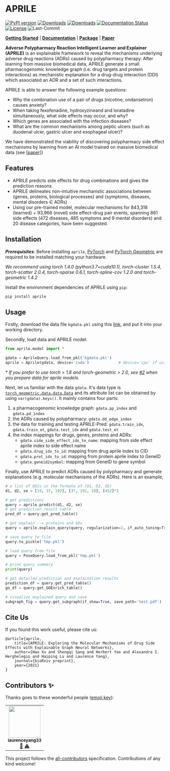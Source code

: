 # APRILE
<!-- ----------------------------------------- -->

[![PyPI version](https://img.shields.io/pypi/v/aprile?color=blue)](https://pypi.org/project/aprile/)
[![Downloads](https://pepy.tech/badge/aprile/month?style=plastic)](https://pepy.tech/project/aprile)
[![Downloads](https://pepy.tech/badge/aprile?style=plastic)](https://pepy.tech/project/aprile)
[![Documentation Status](https://readthedocs.org/projects/pykale/badge/?version=latest)](https://aprile.readthedocs.io/en/latest/?badge=latest)
[![License](https://img.shields.io/github/license/nyxflower/aprile?style=plastic)](https://github.com/NYXFLOWER/PoSe-Path/blob/master/LICENSE)
![Last-Commit](https://img.shields.io/github/last-commit/nyxflower/aprile?style=plastic)
<!-- ![Size](https://img.shields.io/github/repo-size/nyxflower/aprile?color=green&style=plastic) -->

[**Getting Started**](https://github.com/NYXFLOWER/APRILE#installation) |
[**Documentation**](https://aprile.readthedocs.io/) 
|
[**Package**](https://pypi.org/project/aprile/)
|
[**Paper**](https://www.biorxiv.org/content/10.1101/2021.07.02.450937v1)

**Adverse Polypharmacy Reaction Intelligent Learner and Explainer (APRILE)** is an explainable framework to reveal the mechanisms underlying adverse drug reactions (ADRs) caused by polypharmacy therapy. After learning from massive biomedical data, APRILE generate a small pharmacogenomic knowledge graph (i.e. drug targets and protein interactions) as mechanistic explanation for a drug-drug interaction (DDI) which associated an ADR and a set of such interactions.

APRILE is able to answer the following example questions:
- Why the combination use of a pair of drugs (nicotine, ondansetron) causes anxiety?
- When taking fexofenadine, hydroxyzineand and loratadine simultaneously, what side effects may occur, and why?
- Which genes are associated with the infection diseases?
- What are the common mechanisms among peptic ulcers (such as duodenal ulcer, gastric ulcer and esophageal ulcer)?

We have demonstrated the viability of discovering polypharmacy side effect mechanisms by learning from an AI model trained on massive biomedical data (see [[paper]](https://www.biorxiv.org/content/10.1101/2021.07.02.450937v1))

<!-- How to use `APRILE` answering such example questions are available at here: [[Jupyter notebook tutorials]]() -->

## Features
- APRILE predicts side effects for drug combinations and gives the prediction reasons
- APRILE delineates non-intuitive mechanistic associations between {genes, proteins, biological processes} and {symptoms, diseases, mental disorders ∈ ADRs)
- Using our pre-trained model, molecular mechanisms for 843,318 (learned) + 93,966 (novel) side effect–drug pair events, spanning 861 side effects (472 diseases, 485 symptoms and 9 mental disorders) and 20 disease categories, have been suggested.

## Installation

***Prerequisites***:
Before installing `aprile`, [PyTorch](https://pytorch.org/) and [PyTorch Geometric](https://github.com/rusty1s/pytorch_geometric#installation) are required to be installed matching your hardware. 

*We recommend using torch 1.4.0 (python3.7+cuda10.1), torch-cluster 1.5.4, torch-scatter 2.0.4, torch-sparse 0.6.1, torch-spline-cov 1.2.0 and torch-geometric 1.4.2*

Install the environment dependencies of APRILE using `pip`:
```bash
pip install aprile
```

## Usage

Firstly, download the data file `kgdata.pkl` using this [link](https://drive.google.com/file/d/1ZT9VhybmnOxHsvzFvt7DKRQd3EZZheK9/view?usp=sharing), and put it into your working directory.

Secondly, load data and APRILE model.
```python
from aprile.model import *

gdata = AprileQuery.load_from_pkl('kgdata.pkl')	
aprile = Aprile(gdata, device='cuda')	          # device='cpu' if using CPUs
```
*\* If you prefer to use torch > 1.8 and torch-geometric > 2.0, see [#2](/../../issues/2) when you prepare data for aprile models.*

Next, let us familiar with the data `gdata`. It's data type is [`torch_geometric.data.data.Data`]((https://pytorch-geometric.readthedocs.io/en/latest/modules/data.html)) and its attribute list can be obtained by using `var(gdata).keys()`. It mainly contains four parts: 
1) a pharmacogenomic knowledge graph: `gdata.pp_index` and `gdata.pd_index`
2) the ADRs caused by polypharmacy: `gdata.dd_edge_index`
3) the data for training and testing APRILE-Pred: `gdata.train_idx`, `gdata.train_et`, `gdata.test_idx` and `gdata.test_et`
4) the index mappings for drugs, genes, proteins and ADRs:
	- `gdata.side_side_effect_idx_to_name`: mapping from side effect aprile index to side effect name
	- `gdata.drug_idx_to_id`: mapping from drug aprile index to CID
	- `gdata.prot_idx_to_id`: mapping from protein aprile index to GeneID
	- `gdata.geneid2symbol`: mapping from GeneID to gene symbol

Finally, use APRILE to predict ADRs caused by polypharmacy and generate explanations (e.g. molecular mechanisms of the ADRs). Here is an example,
```python
# a list of DDIs in the formate of (D1, D2, SE)
d1, d2, se = [19, 37, 192], [37, 192, 19], [452]*3

# get predictions
query = aprile.predict(d1, d2, se)
# get prediction result table
pred_df = query.get_pred_table()

# get explain --> proteins and GOs
query = aprile.explain_query(query, regularization=2, if_auto_tuning=True)

# save query to file
query.to_pickle('tmp.pkl')

# load query from file
query = PoseQuery.load_from_pkl('tmp.pkl')

# print query summary
print(query)

# get detailed prediction and explaination results
prediction_df = query.get_pred_table()
go_df = query.get_GOEnrich_table()

# visualize explained query and save
subgraph_fig = query.get_subgraph(if_show=True, save_path='test.pdf')
```

## Cite Us
If you found this work useful, please cite us:
```
@article{aprile,
	title={APRILE: Exploring the Molecular Mechanisms of Drug Side Effects with Explainable Graph Neural Networks},
	author={Hao Xu and Shengqi Sang and Herbert Yao and Alexandra I. Herghelegiu and Haiping Lu and Laurence Yang},
	journal={bioRxiv preprint},
	year={2021}
}
```

## Contributors ✨

Thanks goes to these wonderful people ([emoji key](https://allcontributors.org/docs/en/emoji-key)):

<!-- ALL-CONTRIBUTORS-LIST:START - Do not remove or modify this section -->
<!-- prettier-ignore-start -->
<!-- markdownlint-disable -->
<table>
  <tr>
    <td align="center"><a href="https://github.com/laurenceyang33"><img src="https://avatars.githubusercontent.com/u/8367078?v=4?s=100" width="100px;" alt=""/><br /><sub><b>laurenceyang33</b></sub></a><br /><a href="https://github.com/NYXFLOWER/APRILE/commits?author=laurenceyang33" title="Documentation">📖</a> <a href="https://github.com/NYXFLOWER/APRILE/commits?author=laurenceyang33" title="Tests">⚠️</a></td>
  </tr>
</table>

<!-- markdownlint-restore -->
<!-- prettier-ignore-end -->

<!-- ALL-CONTRIBUTORS-LIST:END -->

This project follows the [all-contributors](https://github.com/all-contributors/all-contributors) specification. Contributions of any kind welcome!
